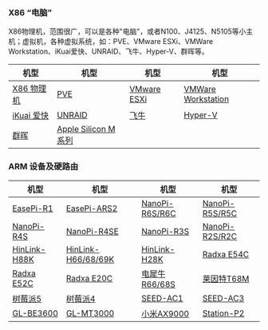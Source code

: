 ### X86 “电脑”

X86物理机，范围很广，可以是各种"电脑"，或者N100、J4125、N5105等小主机；虚拟机，各种虚拟系统，如：PVE、VMware ESXi、VMWare Workstation、iKuai爱快、UNRAID、飞牛、Hyper-V、群晖等。

| 机型 | 机型 | 机型 | 机型 |
|------|------|------|------|
| [X86 物理机](/zh/guide/istoreos/install_x86.html) | [PVE](/zh/guide/istoreos/install_pve.html) | [VMware ESXi](/zh/guide/istoreos/install_esxi_8.html) | [VMWare Workstation](/zh/guide/istoreos/install_vmware.html) |
| [iKuai 爱快](/zh/guide/istoreos/install_ikuai.html) | [UNRAID](/zh/guide/istoreos/install_unraid.html) | [飞牛](/zh/guide/istoreos/install_fnos.html) | [Hyper-V ](/zh/guide/istoreos/install_hyperv.html) |
| [群晖](/zh/guide/istoreos/install_synology.html) | [Apple Silicon M系列](/zh/guide/istoreos/install_apple.html) |


### ARM 设备及硬路由

| 机型 | 机型 | 机型 | 机型 |
|------|------|------|------|
| [EasePi-R1](/zh/guide/istoreos/install_r1.html) | [EasePi-ARS2](/zh/guide/istoreos/install_ars2.html) | [NanoPi-R6S/R6C](/zh/guide/istoreos/install_r6s.html) | [NanoPi-R5S/R5C](/zh/guide/istoreos/install_r5s.html) |
| [NanoPi-R4S](/zh/guide/istoreos/install_r4s.html) | [NanoPi-R4SE](/zh/guide/istoreos/install_r4se.html) | [NanoPi-R3S](/zh/guide/istoreos/install_r3s.html) | [NanoPi-R2S/R2C](/zh/guide/istoreos/install_r2s.html) |
| [HinLink-H88K](/zh/guide/istoreos/install_h88k.html) | [HinLink-H66/68/69K](/zh/guide/istoreos/install_h6xk.html) | [HinLink-H28K](/zh/guide/istoreos/install_h28k.html) | [Radxa E54C](/zh/guide/istoreos/install_e54c.html) |
 [Radxa E52C](/zh/guide/istoreos/install_e52c.html) | [Radxa E20C](/zh/guide/istoreos/install_e20c.html) | [电犀牛R66/68S](/zh/guide/istoreos/install_r6xs.html) | [莱因特T68M](/zh/guide/istoreos/install_t68m.html) |
| [树莓派5](/zh/guide/istoreos/install_rpi5.html) | [树莓派4](/zh/guide/istoreos/install_rpi4.html) | [SEED-AC1](/zh/guide/istoreos/install_seed-ac1.html) | [SEED-AC3](/zh/guide/istoreos/install_seed-ac3.html) |
| [GL-BE3600](/zh/guide/istoreos/install_be3600.html) | [GL-MT3000](/zh/guide/istoreos/install_mt3000.html) | [小米AX9000](/zh/guide/istoreos/install_ax9000.html) | [Station-P2](/zh/guide/istoreos/install_p2.html) |

